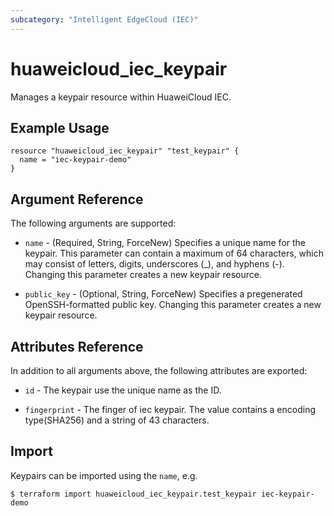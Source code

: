 ```yaml
---
subcategory: "Intelligent EdgeCloud (IEC)"
---
```


# huaweicloud_iec_keypair

Manages a keypair resource within HuaweiCloud IEC.

## Example Usage

```hcl
resource "huaweicloud_iec_keypair" "test_keypair" {
  name = "iec-keypair-demo"
}
```

## Argument Reference

The following arguments are supported:

* `name` - (Required, String, ForceNew) Specifies a unique name for the keypair. 
    This parameter can contain a maximum of 64 characters, which may consist of
    letters, digits, underscores (_), and hyphens (-).
    Changing this parameter creates a new keypair resource.

* `public_key` - (Optional, String, ForceNew) Specifies a pregenerated OpenSSH-formatted 
    public key. Changing this parameter creates a new keypair resource.

## Attributes Reference

In addition to all arguments above, the following attributes are exported:

* `id` - The keypair use the unique name as the ID.

* `fingerprint` - The finger of iec keypair. The value contains a encoding 
    type(SHA256) and a string of 43 characters.

## Import

Keypairs can be imported using the `name`, e.g.

```
$ terraform import huaweicloud_iec_keypair.test_keypair iec-keypair-demo
```
